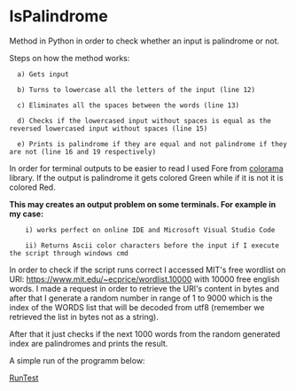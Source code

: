# IsPalindrome
Method in Python in order to check whether an input is palindrome or not.


Steps on how the method works:

      a) Gets input
  
      b) Turns to lowercase all the letters of the input (line 12)
  
      c) Eliminates all the spaces between the words (line 13)
  
      d) Checks if the lowercased input without spaces is equal as the reversed lowercased input without spaces (line 15)
      
      e) Prints is palindrome if they are equal and not palindrome if they are not (line 16 and 19 respectively)
  
  
  In order for terminal outputs to be easier to read I used Fore from [colorama](https://pypi.org/project/colorama/) library. If the output is palindrome it gets colored Green while if it is not it is colored Red.
  
  **This may creates an output problem on some terminals. For example in my case:**
  
        i) works perfect on online IDE and Microsoft Visual Studio Code 
                                           
        ii) Returns Ascii color characters before the input if I execute the script through windows cmd
                                                          

In order to check if the script runs correct I accessed MIT's free wordlist on URl: https://www.mit.edu/~ecprice/wordlist.10000 with 10000 free english words.
I made a request in order to retrieve the URl's content in bytes and after that I generate a random number in range of 1 to 9000 which is the index of the WORDS list that will be decoded from utf8 (remember we retrieved the list in bytes not as a string). 

After that it just checks if the next 1000 words from the random generated index are palindromes and prints the result.  



A simple run of the programm below:

[RunTest](https://user-images.githubusercontent.com/25775301/176483418-f39653f8-6bf4-4080-8833-13e20449e624.png)

